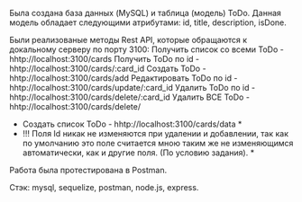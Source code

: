 Была создана база данных (MySQL) и таблица (модель) ToDo.
Данная модель обладает следующими атрибутами: id, title, description, isDone.

Были реализованые методы Rest API, которые обращаются к докальному серверу по порту 3100:
Получить список со всеми ToDo - hhtp://localhost:3100/cards
Получить ToDo по id -  hhtp://localhost:3100/cards/:card_id
Создать ToDo -  hhtp://localhost:3100/cards/add
Редактировать ToDo по id -  hhtp://localhost:3100/cards/update/:card_id
Удалить ToDo по id -  hhtp://localhost:3100/cards/delete/:card_id
Удалить ВСЕ ToDo -  hhtp://localhost:3100/cards/delete/

* Создать список ToDo - hhtp://localhost:3100/cards/data *
* !!! Поля Id никак не изменяются при удалении и добавлении, так как по умолчанию это поле считается мною таким же не изменяющимся автоматически, как и другие поля.
(По условию задания). *


Работа была протестирована в Postman.

 Стэк: mysql, sequelize, postman, node.js, express. 
